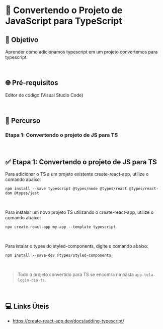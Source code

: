 # 📌 **Convertendo o Projeto de JavaScript para TypeScript**
## 🎯 **Objetivo**
Aprender como adicionamos typescript em um projeto convertemos para typescript.

<br>

## 🌐 **Pré-requisitos**
Editor de código (Visual Studio Code)

<br>

## 🏁 **Percurso**
### Etapa 1: Convertendo o projeto de JS para TS

<br>

## ✅ **Etapa 1: Convertendo o projeto de JS para TS**
Para adicionar o TS a um projeto existente create-react-app, utilize o comando abaixo:
```
npm install --save typescript @types/node @types/react @types/react-dom @types/jest
```

<br>

Para instalar um novo projeto TS utilizando o create-react-app, utilize o comando abaixo:
```
npx create-react-app my-app --template typescript
```

<br>

Para istalar o types do styled-components, digite o comando abaixo:
```
npm install --save-dev @types/styled-components
```

<br>

> Todo o projeto convertido para TS se encontra na pasta ```app-tela-login-dio-ts```.

<br>

## 💻 **Links Úteis**
- https://create-react-app.dev/docs/adding-typescript/